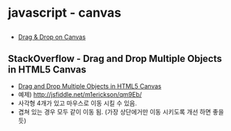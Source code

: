 # javascript - canvas

## 
* [Drag & Drop on Canvas](https://bl.ocks.org/lsbardel/b1133566e01d6d45fa7d11523dcb3e70)
## StackOverflow - Drag and Drop Multiple Objects in HTML5 Canvas 
* [Drag and Drop Multiple Objects in HTML5 Canvas](https://stackoverflow.com/questions/24926028/drag-and-drop-multiple-objects-in-html5-canvas)
* 예제) http://jsfiddle.net/m1erickson/qm9Eb/
* 사각형 4개가 있고 마우스로 이동 시킬 수 있음.
* 겹쳐 있는 경우 모두 같이 이동 됨. (가장 상단에거만 이동 시키도록 개선 하면 좋을듯)
